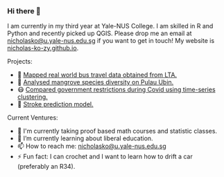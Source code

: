 ### Hi there 👋

I am currently in my third year at Yale-NUS College. I am skilled in R and Python and recently picked up QGIS.
Please drop me an email at nicholasko@u.yale-nus.edu.sg if you want to get in touch! My website is [nicholas-ko-zy.github.io](https://nicholas-ko-zy.github.io/).

Projects:
- :bus: [Mapped real world bus travel data obtained from LTA.](https://nicholas-ko-zy.github.io/projects/migrant-workers.html)
- :palm_tree: [Analysed mangrove species diversity on Pulau Ubin.](https://nicholas-ko-zy.github.io/projects/covid_dtw.html)
- :mask: [Compared government restrictions during Covid using time-series clustering.](https://nicholas-ko-zy.github.io/projects/covid_dtw.html)
- :syringe: [Stroke prediction model.](https://nicholas-ko-zy.github.io/projects/stroke.html)

Current Ventures:
- 🔭 I'm currently taking proof based math courses and statistic classes.
- 🌱 I’m currently learning about liberal education.
- 📫 How to reach me: nicholasko@u.yale-nus.edu.sg
- ⚡ Fun fact: I can crochet and I want to learn how to drift a car (preferably an R34).

